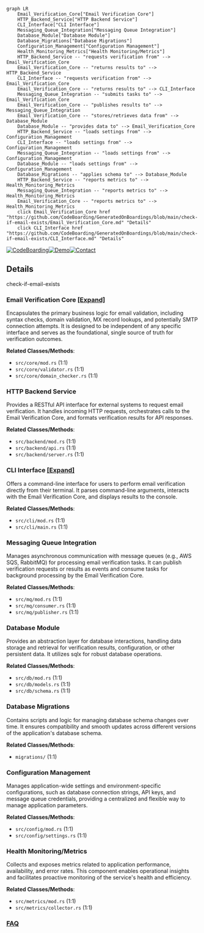 ```mermaid
graph LR
    Email_Verification_Core["Email Verification Core"]
    HTTP_Backend_Service["HTTP Backend Service"]
    CLI_Interface["CLI Interface"]
    Messaging_Queue_Integration["Messaging Queue Integration"]
    Database_Module["Database Module"]
    Database_Migrations["Database Migrations"]
    Configuration_Management["Configuration Management"]
    Health_Monitoring_Metrics["Health Monitoring/Metrics"]
    HTTP_Backend_Service -- "requests verification from" --> Email_Verification_Core
    Email_Verification_Core -- "returns results to" --> HTTP_Backend_Service
    CLI_Interface -- "requests verification from" --> Email_Verification_Core
    Email_Verification_Core -- "returns results to" --> CLI_Interface
    Messaging_Queue_Integration -- "submits tasks to" --> Email_Verification_Core
    Email_Verification_Core -- "publishes results to" --> Messaging_Queue_Integration
    Email_Verification_Core -- "stores/retrieves data from" --> Database_Module
    Database_Module -- "provides data to" --> Email_Verification_Core
    HTTP_Backend_Service -- "loads settings from" --> Configuration_Management
    CLI_Interface -- "loads settings from" --> Configuration_Management
    Messaging_Queue_Integration -- "loads settings from" --> Configuration_Management
    Database_Module -- "loads settings from" --> Configuration_Management
    Database_Migrations -- "applies schema to" --> Database_Module
    HTTP_Backend_Service -- "reports metrics to" --> Health_Monitoring_Metrics
    Messaging_Queue_Integration -- "reports metrics to" --> Health_Monitoring_Metrics
    Email_Verification_Core -- "reports metrics to" --> Health_Monitoring_Metrics
    click Email_Verification_Core href "https://github.com/CodeBoarding/GeneratedOnBoardings/blob/main/check-if-email-exists/Email_Verification_Core.md" "Details"
    click CLI_Interface href "https://github.com/CodeBoarding/GeneratedOnBoardings/blob/main/check-if-email-exists/CLI_Interface.md" "Details"
```

[![CodeBoarding](https://img.shields.io/badge/Generated%20by-CodeBoarding-9cf?style=flat-square)](https://github.com/CodeBoarding/CodeBoarding)[![Demo](https://img.shields.io/badge/Try%20our-Demo-blue?style=flat-square)](https://www.codeboarding.org/demo)[![Contact](https://img.shields.io/badge/Contact%20us%20-%20contact@codeboarding.org-lightgrey?style=flat-square)](mailto:contact@codeboarding.org)

## Details

check-if-email-exists

### Email Verification Core [[Expand]](./Email_Verification_Core.md)
Encapsulates the primary business logic for email validation, including syntax checks, domain validation, MX record lookups, and potentially SMTP connection attempts. It is designed to be independent of any specific interface and serves as the foundational, single source of truth for verification outcomes.


**Related Classes/Methods**:

- `src/core/mod.rs` (1:1)
- `src/core/validator.rs` (1:1)
- `src/core/domain_checker.rs` (1:1)


### HTTP Backend Service
Provides a RESTful API interface for external systems to request email verification. It handles incoming HTTP requests, orchestrates calls to the Email Verification Core, and formats verification results for API responses.


**Related Classes/Methods**:

- `src/backend/mod.rs` (1:1)
- `src/backend/api.rs` (1:1)
- `src/backend/server.rs` (1:1)


### CLI Interface [[Expand]](./CLI_Interface.md)
Offers a command-line interface for users to perform email verification directly from their terminal. It parses command-line arguments, interacts with the Email Verification Core, and displays results to the console.


**Related Classes/Methods**:

- `src/cli/mod.rs` (1:1)
- `src/cli/main.rs` (1:1)


### Messaging Queue Integration
Manages asynchronous communication with message queues (e.g., AWS SQS, RabbitMQ) for processing email verification tasks. It can publish verification requests or results as events and consume tasks for background processing by the Email Verification Core.


**Related Classes/Methods**:

- `src/mq/mod.rs` (1:1)
- `src/mq/consumer.rs` (1:1)
- `src/mq/publisher.rs` (1:1)


### Database Module
Provides an abstraction layer for database interactions, handling data storage and retrieval for verification results, configuration, or other persistent data. It utilizes sqlx for robust database operations.


**Related Classes/Methods**:

- `src/db/mod.rs` (1:1)
- `src/db/models.rs` (1:1)
- `src/db/schema.rs` (1:1)


### Database Migrations
Contains scripts and logic for managing database schema changes over time. It ensures compatibility and smooth updates across different versions of the application's database schema.


**Related Classes/Methods**:

- `migrations/` (1:1)


### Configuration Management
Manages application-wide settings and environment-specific configurations, such as database connection strings, API keys, and message queue credentials, providing a centralized and flexible way to manage application parameters.


**Related Classes/Methods**:

- `src/config/mod.rs` (1:1)
- `src/config/settings.rs` (1:1)


### Health Monitoring/Metrics
Collects and exposes metrics related to application performance, availability, and error rates. This component enables operational insights and facilitates proactive monitoring of the service's health and efficiency.


**Related Classes/Methods**:

- `src/metrics/mod.rs` (1:1)
- `src/metrics/collector.rs` (1:1)




### [FAQ](https://github.com/CodeBoarding/GeneratedOnBoardings/tree/main?tab=readme-ov-file#faq)